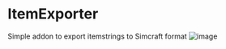 # ItemExporter
Simple addon to export itemstrings to Simcraft format
![image](https://github.com/Dsune0/ItemExporter/assets/106332935/85bcd262-86c9-479f-8886-b1bff2470cdd)
